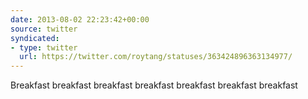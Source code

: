 ```yaml
---
date: 2013-08-02 22:23:42+00:00
source: twitter
syndicated:
- type: twitter
  url: https://twitter.com/roytang/statuses/363424896363134977/
---
```


Breakfast breakfast breakfast breakfast breakfast breakfast breakfast